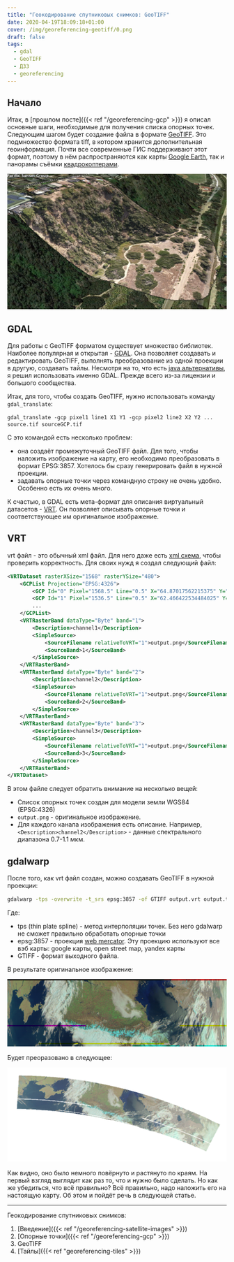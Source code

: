 ```yaml
---
title: "Геокодирование спутниковых снимков: GeoTIFF"
date: 2020-04-19T18:09:18+01:00
cover: /img/georeferencing-geotiff/0.png
draft: false
tags:
  - gdal
  - GeoTIFF
  - ДЗЗ
  - georeferencing
---
```

## Начало

Итак, в [прошлом посте]({{< ref "/georeferencing-gcp" >}}) я описал основные шаги, необходимые для получения списка опорных точек. Следующим шагом будет создание файла в формате [GeoTIFF](https://en.wikipedia.org/wiki/GeoTIFF). Это подмножество формата tiff, в котором хранится дополнительная геоинформация. Почти все современные ГИС поддерживают этот формат, поэтому в нём распространяются как карты [Google Earth](https://developers.google.com/earth-engine/exporting), так и панорамы съёмки [квадрокоптерами](https://support.dronedeploy.com/docs/data-export-formats).

![](/img/georeferencing-geotiff/1.png)

## GDAL

Для работы с GeoTIFF форматом существует множество библиотек. Наиболее популярная и открытая - [GDAL](https://gdal.org). Она позволяет создавать и редактировать GeoTIFF, выполнять преобразование из одной проекции в другую, создавать тайлы. Несмотря на то, что есть [java альтернативы](https://www.geotools.org), я решил использовать именно GDAL. Прежде всего из-за лицензии и большого сообщества.

Итак, для того, чтобы создать GeoTIFF, нужно использовать команду ```gdal_translate```:

```
gdal_translate -gcp pixel1 line1 X1 Y1 -gcp pixel2 line2 X2 Y2 ... source.tif sourceGCP.tif
```

С это командой есть несколько проблем:

 * она создаёт промежуточный GeoTIFF файл. Для того, чтобы наложить изображение на карту, его необходимо преобразовать в формат EPSG:3857. Хотелось бы сразу генерировать файл в нужной проекции.
 * задавать опорные точки через командную строку не очень удобно. Особенно есть их очень много.
 
К счастью, в GDAL есть мета-формат для описания виртуальный датасетов - [VRT](https://gdal.org/drivers/raster/vrt.html). Он позволяет описывать опорные точки и соответствующее им оригинальное изображение.

## VRT

vrt файл - это обычный xml файл. Для него даже есть [xml схема](https://raw.githubusercontent.com/OSGeo/gdal/master/gdal/data/gdalvrt.xsd), чтобы проверить корректность. Для своих нужд я создал следующий файл: 

```xml
<VRTDataset rasterXSize="1568" rasterYSize="480">
	<GCPList Projection="EPSG:4326">
		<GCP Id="0" Pixel="1568.5" Line="0.5" X="64.87017562215375" Y="41.05354188002164" Z="0.0" />
		<GCP Id="1" Pixel="1536.5" Line="0.5" X="62.466422534484025" Y="41.906597006909756" Z="0.0" />
		...
	</GCPList>
	<VRTRasterBand dataType="Byte" band="1">
		<Description>channel1</Description>
		<SimpleSource>
			<SourceFilename relativeToVRT="1">output.png</SourceFilename>
			<SourceBand>1</SourceBand>
		</SimpleSource>
	</VRTRasterBand>
	<VRTRasterBand dataType="Byte" band="2">
		<Description>channel2</Description>
		<SimpleSource>
			<SourceFilename relativeToVRT="1">output.png</SourceFilename>
			<SourceBand>2</SourceBand>
		</SimpleSource>
	</VRTRasterBand>
	<VRTRasterBand dataType="Byte" band="3">
		<Description>channel3</Description>
		<SimpleSource>
			<SourceFilename relativeToVRT="1">output.png</SourceFilename>
			<SourceBand>3</SourceBand>
		</SimpleSource>
	</VRTRasterBand>
</VRTDataset>
```

В этом файле следует обратить внимание на несколько вещей:

 * Список опорных точек создан для модели земли WGS84 (EPSG:4326) 
 * ```output.png``` - оригинальное изображение.
 * Для каждого канала изображения есть описание. Например, ```<Description>channel2</Description>``` - данные спектрального диапазона 0.7-1.1 мкм.

## gdalwarp

После того, как vrt файл создан, можно создавать GeoTIFF в нужной проекции:

```bash
gdalwarp -tps -overwrite -t_srs epsg:3857 -of GTIFF output.vrt output.tif
```

Где:

 * tps (thin plate spline) - метод интерполяции точек. Без него gdalwarp не сможет правильно обработать опорные точки
 * epsg:3857 - проекция [web mercator](https://en.wikipedia.org/wiki/Web_Mercator_projection). Эту проекцию используют все вэб карты: google карты, open street map, yandex карты
 * GTIFF - формат выходного файла.
 
В результате оригинальное изображение:

![](/img/georeferencing-satellite-images/1.png)

Будет преоразовано в следующее:

![](/img/georeferencing-geotiff/0.png)

Как видно, оно было немного повёрнуто и растянуто по краям. На первый взгляд выглядит как раз то, что и нужно было сделать. Но как же убедиться, что всё правильно? Всё правильно, надо наложить его на настоящую карту. Об этом и пойдёт речь в следующей статье.
 
<hr/>

Геокодирование спутниковых снимков:

  1. [Введение]({{< ref "/georeferencing-satellite-images" >}})
  2. [Опорные точки]({{< ref "/georeferencing-gcp" >}})
  3. GeoTIFF
  4. [Тайлы]({{< ref "georeferencing-tiles" >}})

